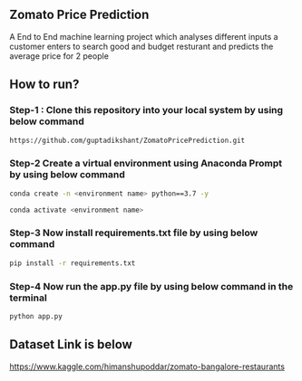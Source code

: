 ## Zomato Price Prediction
A End to End machine learning project which analyses different
inputs a customer enters to search good and budget resturant and 
predicts the average price for 2 people

## How to run?

### Step-1 : Clone this repository into your local system by using below command

```bash
https://github.com/guptadikshant/ZomatoPricePrediction.git

```

### Step-2 Create a virtual environment using Anaconda Prompt by using below command
```bash
conda create -n <environment name> python==3.7 -y
```
```bash
conda activate <environment name>
```

### Step-3 Now install requirements.txt file by using below command
```bash
pip install -r requirements.txt
```

### Step-4 Now run the app.py file by using below command in the terminal
```bash
python app.py
```

## Dataset Link is below
https://www.kaggle.com/himanshupoddar/zomato-bangalore-restaurants
